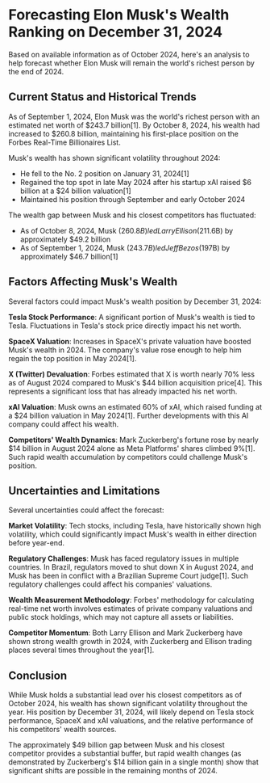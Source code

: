 # Forecasting Elon Musk's Wealth Ranking on December 31, 2024

Based on available information as of October 2024, here's an analysis to help forecast whether Elon Musk will remain the world's richest person by the end of 2024.

## Current Status and Historical Trends

As of September 1, 2024, Elon Musk was the world's richest person with an estimated net worth of $243.7 billion[1]. By October 8, 2024, his wealth had increased to $260.8 billion, maintaining his first-place position on the Forbes Real-Time Billionaires List.

Musk's wealth has shown significant volatility throughout 2024:
- He fell to the No. 2 position on January 31, 2024[1]
- Regained the top spot in late May 2024 after his startup xAI raised $6 billion at a $24 billion valuation[1]
- Maintained his position through September and early October 2024

The wealth gap between Musk and his closest competitors has fluctuated:
- As of October 8, 2024, Musk ($260.8B) led Larry Ellison ($211.6B) by approximately $49.2 billion
- As of September 1, 2024, Musk ($243.7B) led Jeff Bezos ($197B) by approximately $46.7 billion[1]

## Factors Affecting Musk's Wealth

Several factors could impact Musk's wealth position by December 31, 2024:

**Tesla Stock Performance**: A significant portion of Musk's wealth is tied to Tesla. Fluctuations in Tesla's stock price directly impact his net worth.

**SpaceX Valuation**: Increases in SpaceX's private valuation have boosted Musk's wealth in 2024. The company's value rose enough to help him regain the top position in May 2024[1].

**X (Twitter) Devaluation**: Forbes estimated that X is worth nearly 70% less as of August 2024 compared to Musk's $44 billion acquisition price[4]. This represents a significant loss that has already impacted his net worth.

**xAI Valuation**: Musk owns an estimated 60% of xAI, which raised funding at a $24 billion valuation in May 2024[1]. Further developments with this AI company could affect his wealth.

**Competitors' Wealth Dynamics**: Mark Zuckerberg's fortune rose by nearly $14 billion in August 2024 alone as Meta Platforms' shares climbed 9%[1]. Such rapid wealth accumulation by competitors could challenge Musk's position.

## Uncertainties and Limitations

Several uncertainties could affect the forecast:

**Market Volatility**: Tech stocks, including Tesla, have historically shown high volatility, which could significantly impact Musk's wealth in either direction before year-end.

**Regulatory Challenges**: Musk has faced regulatory issues in multiple countries. In Brazil, regulators moved to shut down X in August 2024, and Musk has been in conflict with a Brazilian Supreme Court judge[1]. Such regulatory challenges could affect his companies' valuations.

**Wealth Measurement Methodology**: Forbes' methodology for calculating real-time net worth involves estimates of private company valuations and public stock holdings, which may not capture all assets or liabilities.

**Competitor Momentum**: Both Larry Ellison and Mark Zuckerberg have shown strong wealth growth in 2024, with Zuckerberg and Ellison trading places several times throughout the year[1].

## Conclusion

While Musk holds a substantial lead over his closest competitors as of October 2024, his wealth has shown significant volatility throughout the year. His position by December 31, 2024, will likely depend on Tesla stock performance, SpaceX and xAI valuations, and the relative performance of his competitors' wealth sources.

The approximately $49 billion gap between Musk and his closest competitor provides a substantial buffer, but rapid wealth changes (as demonstrated by Zuckerberg's $14 billion gain in a single month) show that significant shifts are possible in the remaining months of 2024.